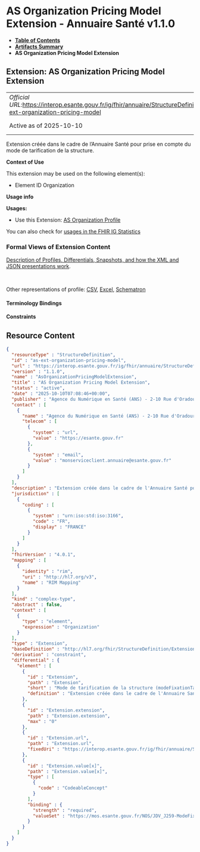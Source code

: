 # AS Organization Pricing Model Extension - Annuaire Santé v1.1.0

* [**Table of Contents**](toc.md)
* [**Artifacts Summary**](artifacts.md)
* **AS Organization Pricing Model Extension**

## Extension: AS Organization Pricing Model Extension 

| | |
| :--- | :--- |
| *Official URL*:https://interop.esante.gouv.fr/ig/fhir/annuaire/StructureDefinition/as-ext-organization-pricing-model | *Version*:1.1.0 |
| Active as of 2025-10-10 | *Computable Name*:AsOrganizationPricingModelExtension |

Extension créée dans le cadre de l’Annuaire Santé pour prise en compte du mode de tarification de la structure.

**Context of Use**

This extension may be used on the following element(s):

* Element ID Organization

**Usage info**

**Usages:**

* Use this Extension: [AS Organization Profile](StructureDefinition-as-organization.md)

You can also check for [usages in the FHIR IG Statistics](https://packages2.fhir.org/xig/ans.fhir.fr.annuaire|current/StructureDefinition/as-ext-organization-pricing-model)

### Formal Views of Extension Content

 [Description of Profiles, Differentials, Snapshots, and how the XML and JSON presentations work](http://build.fhir.org/ig/FHIR/ig-guidance/readingIgs.html#structure-definitions). 

 

Other representations of profile: [CSV](StructureDefinition-as-ext-organization-pricing-model.csv), [Excel](StructureDefinition-as-ext-organization-pricing-model.xlsx), [Schematron](StructureDefinition-as-ext-organization-pricing-model.sch) 

#### Terminology Bindings

#### Constraints



## Resource Content

```json
{
  "resourceType" : "StructureDefinition",
  "id" : "as-ext-organization-pricing-model",
  "url" : "https://interop.esante.gouv.fr/ig/fhir/annuaire/StructureDefinition/as-ext-organization-pricing-model",
  "version" : "1.1.0",
  "name" : "AsOrganizationPricingModelExtension",
  "title" : "AS Organization Pricing Model Extension",
  "status" : "active",
  "date" : "2025-10-10T07:08:46+00:00",
  "publisher" : "Agence du Numérique en Santé (ANS) - 2-10 Rue d'Oradour-sur-Glane, 75015 Paris",
  "contact" : [
    {
      "name" : "Agence du Numérique en Santé (ANS) - 2-10 Rue d'Oradour-sur-Glane, 75015 Paris",
      "telecom" : [
        {
          "system" : "url",
          "value" : "https://esante.gouv.fr"
        },
        {
          "system" : "email",
          "value" : "monserviceclient.annuaire@esante.gouv.fr"
        }
      ]
    }
  ],
  "description" : "Extension créée dans le cadre de l'Annuaire Santé pour prise en compte du mode de tarification de la structure.",
  "jurisdiction" : [
    {
      "coding" : [
        {
          "system" : "urn:iso:std:iso:3166",
          "code" : "FR",
          "display" : "FRANCE"
        }
      ]
    }
  ],
  "fhirVersion" : "4.0.1",
  "mapping" : [
    {
      "identity" : "rim",
      "uri" : "http://hl7.org/v3",
      "name" : "RIM Mapping"
    }
  ],
  "kind" : "complex-type",
  "abstract" : false,
  "context" : [
    {
      "type" : "element",
      "expression" : "Organization"
    }
  ],
  "type" : "Extension",
  "baseDefinition" : "http://hl7.org/fhir/StructureDefinition/Extension",
  "derivation" : "constraint",
  "differential" : {
    "element" : [
      {
        "id" : "Extension",
        "path" : "Extension",
        "short" : "Mode de tarification de la structure (modeFixationTarif).",
        "definition" : "Extension créée dans le cadre de l'Annuaire Santé pour prise en compte du mode de tarification de la structure."
      },
      {
        "id" : "Extension.extension",
        "path" : "Extension.extension",
        "max" : "0"
      },
      {
        "id" : "Extension.url",
        "path" : "Extension.url",
        "fixedUri" : "https://interop.esante.gouv.fr/ig/fhir/annuaire/StructureDefinition/as-ext-organization-pricing-model"
      },
      {
        "id" : "Extension.value[x]",
        "path" : "Extension.value[x]",
        "type" : [
          {
            "code" : "CodeableConcept"
          }
        ],
        "binding" : {
          "strength" : "required",
          "valueSet" : "https://mos.esante.gouv.fr/NOS/JDV_J259-ModeFixationTarifaire-RASS/FHIR/JDV-J259-ModeFixationTarifaire-RASS"
        }
      }
    ]
  }
}

```
